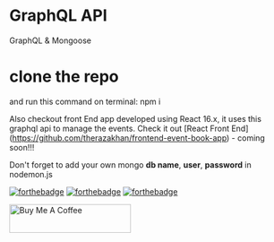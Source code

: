 # GraphQL API
GraphQL & Mongoose

# clone the repo 
  and run this command on terminal: npm i

Also checkout front End app developed using React 16.x, it uses this graphql api to manage the events.
Check it out [React Front End] (https://github.com/therazakhan/frontend-event-book-app) - coming soon!!!

Don't forget to add your own mongo <b>db name</b>, <b>user</b>, <b>password</b> in nodemon.js 


[![forthebadge](https://forthebadge.com/images/badges/built-by-hipsters.svg)](https://twitter.com/razakhaan) 
[![forthebadge](https://forthebadge.com/images/badges/built-with-love.svg)](https://twitter.com/razakhaan)
[![forthebadge](https://forthebadge.com/images/badges/built-with-swag.svg)](https://twitter.com/razakhaan)

<a href="https://www.buymeacoffee.com/therazakhan" target="_blank"><img src="https://cdn.buymeacoffee.com/buttons/default-orange.png" alt="Buy Me A Coffee" style="height: 51px !important;width: 217px !important;" ></a>

